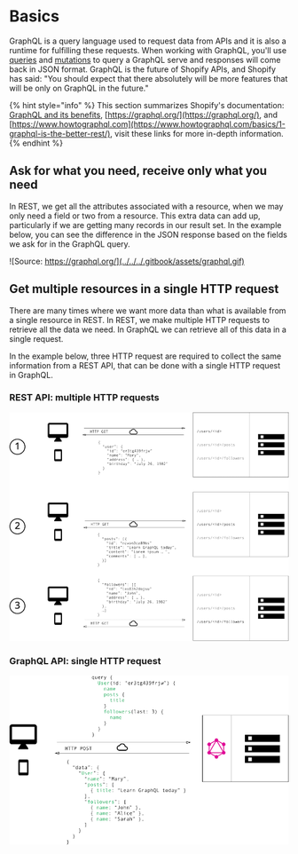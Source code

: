 # Basics

GraphQL is a query language used to request data from APIs and it is also a runtime for fulfilling these requests. When working with GraphQL, you'll use [queries](https://github.com/lightward/mechanic-docs/tree/8880357b48cbbdaa848a8a5beb0c8fc984407d4f/@lightward/s/mechanic/~/drafts/-MV-OYSE8kOiQkCgnIKN/graphql/basics/queries/README.md) and [mutations](https://github.com/lightward/mechanic-docs/tree/8880357b48cbbdaa848a8a5beb0c8fc984407d4f/@lightward/s/mechanic/~/drafts/-MV-OYSE8kOiQkCgnIKN/graphql/basics/mutations/README.md) to query a GraphQL serve and responses will come back in JSON format. GraphQL is the future of Shopify APIs, and Shopify has said: "You should expect that there absolutely will be more features that will be only on GraphQL in the future."

{% hint style="info" %}
This section summarizes Shopify's documentation: [GraphQL and its benefits](https://shopify.dev/concepts/graphql/benefits), [https://graphql.org/](https://graphql.org/), and [https://www.howtographql.com](https://www.howtographql.com/basics/1-graphql-is-the-better-rest/), visit these links for more in-depth information.
{% endhint %}

## Ask for what you need, receive only what you need

In REST, we get all the attributes associated with a resource, when we may only need a field or two from a resource. This extra data can add up, particularly if we are getting many records in our result set. In the example below, you can see the difference in the JSON response based on the fields we ask for in the GraphQL query.

![Source: https://graphql.org/](../../../.gitbook/assets/graphql.gif)

## Get multiple resources in a single HTTP request

There are many times where we want more data than what is available from a single resource in REST. In REST, we make multiple HTTP requests to retrieve all the data we need. In GraphQL we can retrieve all of this data in a single request.

In the example below, three HTTP request are required to collect the same information from a REST API, that can be done with a single HTTP request in GraphQL.

### REST API: multiple HTTP requests

![](../../../.gitbook/assets/image_rest.png)

### GraphQL API: single HTTP request

![](../../../.gitbook/assets/image_graphl.png)

